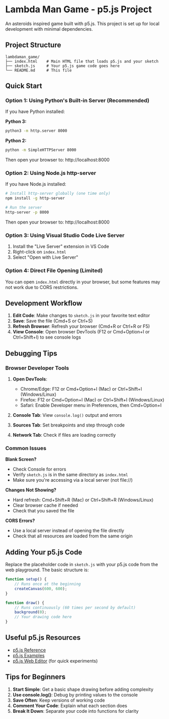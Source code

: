 # Lambda Man Game - p5.js Project

An asteroids inspired game built with p5.js. This project is set up for local development with minimal dependencies.

## Project Structure

```
lambdaman_game/
├── index.html    # Main HTML file that loads p5.js and your sketch
├── sketch.js     # Your p5.js game code goes here
└── README.md     # This file
```

## Quick Start

### Option 1: Using Python's Built-in Server (Recommended)

If you have Python installed:

**Python 3:**
```bash
python3 -m http.server 8000
```

**Python 2:**
```bash
python -m SimpleHTTPServer 8000
```

Then open your browser to: http://localhost:8000

### Option 2: Using Node.js http-server

If you have Node.js installed:

```bash
# Install http-server globally (one time only)
npm install -g http-server

# Run the server
http-server -p 8000
```

Then open your browser to: http://localhost:8000

### Option 3: Using Visual Studio Code Live Server

1. Install the "Live Server" extension in VS Code
2. Right-click on `index.html`
3. Select "Open with Live Server"

### Option 4: Direct File Opening (Limited)

You can open `index.html` directly in your browser, but some features may not work due to CORS restrictions.

## Development Workflow

1. **Edit Code**: Make changes to `sketch.js` in your favorite text editor
2. **Save**: Save the file (Cmd+S or Ctrl+S)
3. **Refresh Browser**: Refresh your browser (Cmd+R or Ctrl+R or F5)
4. **View Console**: Open browser DevTools (F12 or Cmd+Option+I or Ctrl+Shift+I) to see console logs

## Debugging Tips

### Browser Developer Tools

1. **Open DevTools**:
   - Chrome/Edge: F12 or Cmd+Option+I (Mac) or Ctrl+Shift+I (Windows/Linux)
   - Firefox: F12 or Cmd+Option+I (Mac) or Ctrl+Shift+I (Windows/Linux)
   - Safari: Enable Developer menu in Preferences, then Cmd+Option+I

2. **Console Tab**: View `console.log()` output and errors
3. **Sources Tab**: Set breakpoints and step through code
4. **Network Tab**: Check if files are loading correctly

### Common Issues

**Blank Screen?**
- Check Console for errors
- Verify `sketch.js` is in the same directory as `index.html`
- Make sure you're accessing via a local server (not file://)

**Changes Not Showing?**
- Hard refresh: Cmd+Shift+R (Mac) or Ctrl+Shift+R (Windows/Linux)
- Clear browser cache if needed
- Check that you saved the file

**CORS Errors?**
- Use a local server instead of opening the file directly
- Check that all resources are loaded from the same origin

## Adding Your p5.js Code

Replace the placeholder code in `sketch.js` with your p5.js code from the web playground. The basic structure is:

```javascript
function setup() {
    // Runs once at the beginning
    createCanvas(600, 600);
}

function draw() {
    // Runs continuously (60 times per second by default)
    background(0);
    // Your drawing code here
}
```

## Useful p5.js Resources

- [p5.js Reference](https://p5js.org/reference/)
- [p5.js Examples](https://p5js.org/examples/)
- [p5.js Web Editor](https://editor.p5js.org/) (for quick experiments)

## Tips for Beginners

1. **Start Simple**: Get a basic shape drawing before adding complexity
2. **Use console.log()**: Debug by printing values to the console
3. **Save Often**: Keep versions of working code
4. **Comment Your Code**: Explain what each section does
5. **Break It Down**: Separate your code into functions for clarity
